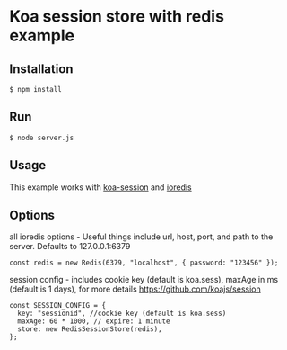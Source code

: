 # Koa session store with redis example
## Installation
```
$ npm install
```
## Run
```
$ node server.js
```
## Usage
This example works with <a href="https://github.com/koajs/session">koa-session</a> and <a href="https://github.com/luin/ioredis">ioredis</a>

## Options
all ioredis options - Useful things include url, host, port, and path to the server. Defaults to 127.0.0.1:6379
```
const redis = new Redis(6379, "localhost", { password: "123456" });
```
session config - includes cookie key (default is koa.sess), maxAge in ms (default is 1 days), for more details <a>https://github.com/koajs/session</a>
```
const SESSION_CONFIG = {
  key: "sessionid", //cookie key (default is koa.sess)
  maxAge: 60 * 1000, // expire: 1 minute
  store: new RedisSessionStore(redis),
};
```
